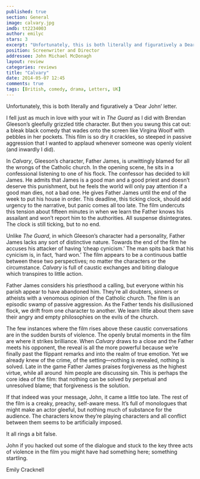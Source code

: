 ```yaml
---
published: true
section: General
image: calvary.jpg
imdb: tt2234003
author: emilyc 
stars: 3
excerpt: "Unfortunately, this is both literally and figuratively a Dear John letter."
position: Screenwriter and Director
addressee: John Michael McDonagh
layout: review
categories: reviews
title: "Calvary"
date: 2014-05-07 12:45
comments: true
tags: [British, comedy, drama, Letters, UK]
---
```

<p>Unfortunately, this is both literally and figuratively a &#8216;Dear John&#8217; letter.</p>
<p>I fell just as much in love with your wit in <em>The Guard</em> as I did with Brendan Gleeson&#8217;s gleefully grizzled title character. But then you swung this cat out: a bleak black comedy that wades onto the screen like Virgina Woolf with pebbles in her pockets. This film is so dry it crackles, so steeped in passive aggression that I wanted to applaud whenever someone was openly violent (and inwardly I did).</p>
<p>In <em>Calvary</em>, Gleeson&#8217;s character, Father James, is unwittingly blamed for all the wrongs of the Catholic church. In the opening scene, he sits in a confessional listening to one of his flock. The confessor has decided to kill James. He admits that James is a good man and a good priest and doesn&#8217;t deserve this punishment, but he feels the world will only pay attention if a good man dies, not a bad one. He gives Father James until the end of the week to put his house in order. This deadline, this ticking clock, should add urgency to the narrative, but panic comes all too late. The film undercuts this tension about fifteen minutes in when we learn the Father knows his assailant and won&rsquo;t report him to the authorities. All suspense disintegrates. The clock is still ticking, but to no end.</p>
<p>Unlike <em>The Guard</em>, in which Gleeson&#8217;s character had a personality, Father James lacks any sort of distinctive nature. Towards the end of the film he accuses his attacker of having &#8216;cheap cynicism.&rsquo; The man spits back that his cynicism is, in fact, &#8216;hard won.&#8217; The film appears to be a continuous battle between these two perspectives; no matter the characters or the circumstance. <em>Calvary</em> is full of caustic exchanges and biting dialogue which transpires to little action.</p>
<p>Father James considers his priesthood a calling, but everyone within his parish appear to have abandoned him. They&#8217;re all doubters, sinners or atheists with a venomous opinion of the Catholic church. The film is an episodic swamp of passive aggression. As the Father tends his disillusioned flock, we drift from one character to another. We learn little about them save their angry and empty philosophies on the evils of the church.</p>
<p>The few instances where the film rises above these caustic conversations are in the sudden bursts of violence. The openly brutal moments in the film are where it strikes brilliance. When <em>Calvary</em> draws to a close and the Father meets his opponent, the reveal is all the more powerful because we&rsquo;re finally past the flippant remarks and into the realm of true emotion. Yet we already knew of the crime, of the setting&mdash;nothing is revealed, nothing is solved. Late in the game Father James praises forgiveness as the highest virtue, while all around&nbsp; him people are discussing sin. This is perhaps the core idea of the film: that nothing can be solved by perpetual and unresolved blame; that forgiveness is the solution.&nbsp;</p>
<p>If that indeed was your message, John, it came a little too late. The rest of the film is a creaky, preachy, self-aware mess. It&#8217;s full of monologues that might make an actor gleeful, but nothing much of substance for the audience. The characters know they&#8217;re playing characters and all conflict between them seems to be artificially imposed.</p>
<p>It all rings a bit false.&nbsp;</p>
<p>John if you hacked out some of the dialogue and stuck to the key three acts of violence in the film you might have had something here; something startling.</p>
<p>Emily Cracknell</p>